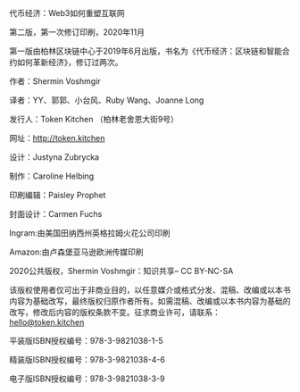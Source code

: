 
代币经济：Web3如何重塑互联网 

第二版，第一次修订印刷，2020年11月

第一版由柏林区块链中心于2019年6月出版，书名为《代币经济：区块链和智能合约如何革新经济》，修订过两次。


作者：Shermin Voshmgir

译者：YY、郭郭、小台风、Ruby Wang、Joanne Long

发行人：Token Kitchen （柏林老舍恩大街9号）

网址：http://token.kitchen

设计：Justyna Zubrycka

制作：Caroline Helbing

印刷编辑：Paisley Prophet

封面设计：Carmen Fuchs

Ingram:由美国田纳西州英格拉姆火花公司印刷

Amazon:由卢森堡亚马逊欧洲传媒印刷

2020公共版权，Shermin Voshmgir：知识共享– CC BY-NC-SA

该版权使用者仅可出于非商业目的，以任意媒介或格式分发、混稿、改编或以本书内容为基础改写，最终版权归原作者所有。如需混稿、改编或以本书内容为基础的改写，修改后内容的版权条款不变。征求商业许可，请联系：hello@token.kitchen

平装版ISBN授权编号：978-3-9821038-1-5

精装版ISBN授权编号：978-3-9821038-4-6

电子版ISBN授权编号：978-3-9821038-3-9
